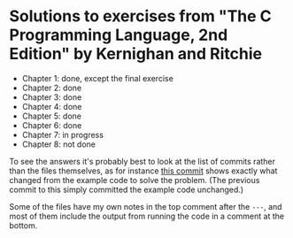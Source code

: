 Solutions to exercises from "The C Programming Language, 2nd Edition" by Kernighan and Ritchie
===============================================================================

 * Chapter 1: done, except the final exercise
 * Chapter 2: done
 * Chapter 3: done
 * Chapter 4: done
 * Chapter 5: done
 * Chapter 6: done
 * Chapter 7: in progress
 * Chapter 8: not done

To see the answers it's probably best to look at the list of commits rather
than the files themselves, as for instance [this commit](https://github.com/danlucraft/kandr2/commit/9cead8ca3ffdd03816a20566d2236b9ed793cda7)
shows exactly what changed from the example code to solve the problem. (The
previous commit to this simply committed the example code unchanged.)

Some of the files have my own notes in the top comment after the `---`, and most
of them include the output from running the code in a comment at the bottom.
